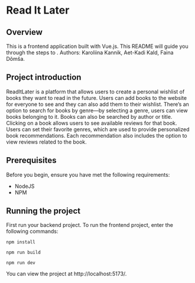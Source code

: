 # Read It Later

## Overview

This is a frontend application built with Vue.js. This README will guide you through the steps to . Authors: Karoliina Kannik, Aet-Kadi Kald, Faina Dõmša.

## Project introduction

ReadItLater is a platform that allows users to create a personal wishlist of books they want to read in the future. Users can add books to the website for everyone to see and they can also add them to their wishlist. There’s an option to search for books by genre—by selecting a genre, users can view books belonging to it. Books can also be searched by author or title. Clicking on a book allows users to see available reviews for that book. Users can set their favorite genres, which are used to provide personalized book recommendations. Each recommendation also includes the option to view reviews related to the book.

## Prerequisites

Before you begin, ensure you have met the following requirements:

- NodeJS
- NPM

## Running the project

First run your backend project. To run the frontend project, enter the following commands:

```
npm install
```
```
npm run build
```
```
npm run dev
```

You can view the project at http://localhost:5173/.

